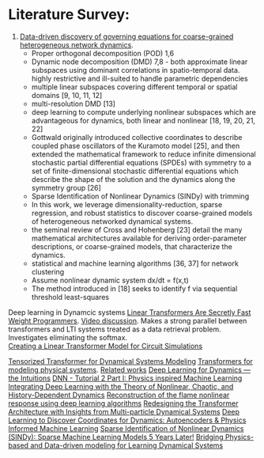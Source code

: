 # Literature Survey:

1. [Data-driven discovery of governing equations for coarse-grained
heterogeneous network dynamics](https://arxiv.org/pdf/2205.10965.pdf).  
    - Proper orthogonal decomposition (POD) 1,6
    - Dynamic node decomposition (DMD) 7,8 - both approximate linear subspaces using dominant correlations in spatio-temporal data.  highly restrictive and ill-suited to
handle parametric dependencies
    - multiple linear subspaces covering different temporal or spatial domains [9, 10, 11, 12]
    -  multi-resolution DMD [13]
    - deep learning to compute underlying nonlinear subspaces which are advantageous for dynamics, both linear and nonlinear [18, 19, 20, 21, 22]
    - Gottwald originally introduced collective coordinates to describe coupled phase oscillators of the Kuramoto model [25], and then extended the mathematical framework to reduce infinite dimensional stochastic partial differential equations (SPDEs) with symmetry to a set of finite-dimensional stochastic differential equations which describe the shape of the solution and the dynamics along the symmetry group [26]
    -  Sparse Identification of Nonlinear Dynamics (SINDy) with trimming
    - In this work, we leverage dimensionality-reduction, sparse regression, and robust statistics to discover coarse-grained models of heterogeneous networked dynamical systems.
    - the seminal review of Cross and Hohenberg [23] detail the many mathematical architectures available for deriving order-parameter descriptions, or coarse-grained models, that characterize the dynamics.
    - statistical and machine learning algorithms [36, 37] for network clustering
    - Assume nonlinear dynamic system dx/dt = f(x,t)
    -  The method introduced in [18] seeks to identify f via sequential threshold least-squares


Deep learning in Dynamcic systems
[Linear Transformers Are Secretly Fast Weight Programmers](https://arxiv.org/pdf/2102.11174.pdf).  [Video discussion](https://www.youtube.com/watch?v=RSSVWpBak6s).  Makes a strong parallel between transformers and LTI systems treated as a data retrieval problem.  Investigates eliminating the softmax.  
[Creating a Linear Transformer Model for Circuit Simulations](https://resources.pcb.cadence.com/blog/2019-creating-a-linear-transformer-model-for-circuit-simulations)

[Tensorized Transformer for Dynamical Systems Modeling](https://arxiv.org/pdf/2006.03445.pdf)
[Transformers for modeling physical systems](https://openreview.net/pdf/c45d1ade1683075a8a4e5bfe568cf3915805af44.pdf).  [Related works](https://deepai.org/publication/tensorized-transformer-for-dynamical-systems-modeling)
[Deep Learning for Dynamics — the Intuitions](https://towardsdatascience.com/deep-learning-for-dynamics-the-intuitions-20a67942dfbc)
[DNN - Tutorial 2 Part I: Physics inspired Machine Learning](https://uvadlc-notebooks.readthedocs.io/en/latest/tutorial_notebooks/DL2/Dynamical_Neural_Networks/Complete_DNN_2_1.html)
[Integrating Deep Learning with the Theory of Nonlinear, Chaotic, and History-Dependent Dynamics](https://dataspace.princeton.edu/handle/88435/dsp01r494vp26b)
[Reconstruction of the flame nonlinear response using deep learning algorithms](https://aip.scitation.org/doi/10.1063/5.0131928)
[Redesigning the Transformer Architecture with Insights from Multi-particle Dynamical Systems](https://proceedings.neurips.cc/paper/2021/file/2bd388f731f26312bfc0fe30da009595-Paper.pdf)
[Deep Learning to Discover Coordinates for Dynamics: Autoencoders & Physics Informed Machine Learning](https://www.youtube.com/watch?v=KmQkDgu-Qp0)
[Sparse Identification of Nonlinear Dynamics (SINDy): Sparse Machine Learning Models 5 Years Later!](https://www.youtube.com/watch?v=NxAn0oglMVw)
[Bridging Physics-based and Data-driven modeling for Learning Dynamical Systems](https://par.nsf.gov/servlets/purl/10322792)